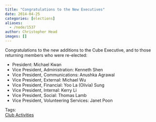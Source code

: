 ```yaml
---
title: "Congratulations to the New Executives"
date: 2014-04-25
categories: [elections]
aliases:
  - /node/1537
author: Christopher Head
images: []
---
```


<div class="field field-name-body field-type-text-with-summary field-label-hidden"><div class="field-items"><div class="field-item even">Congratulations to the new additions to the Cube Executive, and to those returning members who were re-elected:
<ul>
<li>President: Michael Kwan</li>
<li>Vice President, Administration: Kenneth Shen</li>
<li>Vice President, Communications: Anushka Agrawal</li>
<li>Vice President, External: Michael Wu</li>
<li>Vice President, Financial: Yoo La (Olivia) Sung</li>
<li>Vice President, Internal: Kerry Li</li>
<li>Vice President, Social: Thomas Lamb</li>
<li>Vice President, Volunteering Services: Janet Poon</li>
</ul></div></div></div>    <footer>
    <div class="field field-name-field-tags field-type-taxonomy-term-reference field-label-above"><div class="field-label">Tags:&#xA0;</div><div class="field-items"><div class="field-item even"><a href="/club">Club Activities</a></div></div></div>      </footer>
